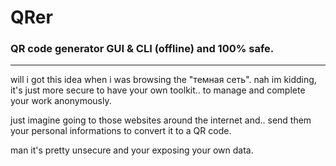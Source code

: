 # QRer
### QR code generator GUI &amp; CLI (offline) and 100% safe.

---
will i got this idea when i was browsing the "темная сеть".
nah im kidding, it's just more secure to have your own toolkit..
to manage and complete your work anonymously.

just imagine going to those websites around the internet and..
send them your personal informations to convert it to a QR code.

man it's pretty unsecure and your exposing your own data.
